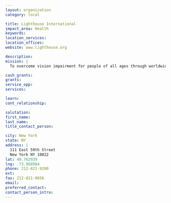 ```yaml
---
layout: organization
category: local

title: Lighthouse International
impact_area: Health
keywords: 
location_services: 
location_offices: 
website: www.lighthouse.org

description: 
mission: |
  To overcome vision impairment for people of all ages through worldwide leadership in rehabilitation services, education, research, prevention and advocacy.

cash_grants: 
grants: 
service_opp: 
services: 

learn: 
cont_relationship: 

salutation: 
first_name: 
last_name: 
title_contact_person: 

city: New York
state: NY
address: |
  111 East 59th Street    
  New York NY 10022
lat: 40.762939
lng: -73.968984
phone: 212-821-9200
ext: 
fax: 212-821-9656
email: 
preferred_contact: 
contact_person_intro: 
---
```

